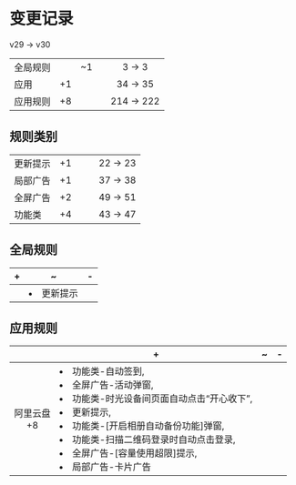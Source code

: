 # 变更记录

v29 -> v30

||||||
|-|:-:|:-:|:-:|:-:|
|全局规则||~1||3 -> 3|
|应用|+1|||34 -> 35|
|应用规则|+8|||214 -> 222|

## 规则类别

||||||
|-|:-:|:-:|:-:|:-:|
|更新提示|+1|||22 -> 23|
|局部广告|+1|||37 -> 38|
|全屏广告|+2|||49 -> 51|
|功能类|+4|||43 -> 47|

## 全局规则

|+|~|-|
|-|-|-|
||<li>更新提示||

## 应用规则

||+|~|-|
|:-:|-|-|-|
|阿里云盘<br>+8|<li>功能类-自动签到,<li>全屏广告-活动弹窗,<li>功能类-时光设备间页面自动点击“开心收下”,<li>更新提示,<li>功能类-[开启相册自动备份功能]弹窗,<li>功能类-扫描二维码登录时自动点击登录,<li>全屏广告-[容量使用超限]提示,<li>局部广告-卡片广告|||
